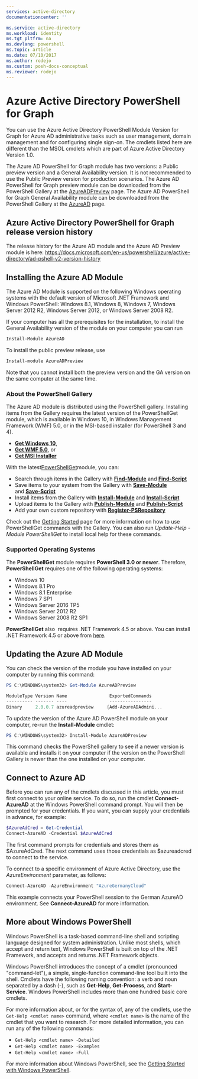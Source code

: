 ```yaml
---
services: active-directory
documentationcenter: ''

ms.service: active-directory
ms.workload: identity
ms.tgt_pltfrm: na
ms.devlang: powershell
ms.topic: article
ms.date: 07/10/2017
ms.author: rodejo
ms.custom: posh-docs-conceptual
ms.reviewer: rodejo
---
```

# Azure Active Directory PowerShell for Graph

You can use the Azure Active Directory PowerShell Module Version for Graph for Azure AD administrative tasks such as user management, domain management and for configuring single sign-on. The cmdlets listed here are different than the MSOL cmdlets which are part of Azure Active Directory Version 1.0.

The Azure AD PowerShell for Graph module has two versions: a Public preview version and a General Availability version. It is not recommended to use the Public Preview version for production scenarios.
The Azure AD PowerShell for Graph preview module can be downloaded from the PowerShell Gallery at the [AzureADPreview](https://www.powershellgallery.com/packages/AzureADPreview) page.
The Azure AD PowerShell for Graph General Availability module can be downloaded from the PowerShell Gallery at the [AzureAD](https://www.powershellgallery.com/packages/AzureAD) page. 

## Azure Active Directory PowerShell for Graph release version history

The release history for the Azure AD module and the Azure AD Preview module is here: https://docs.microsoft.com/en-us/powershell/azure/active-directory/ad-pshell-v2-version-history

## Installing the Azure AD Module

The Azure AD Module is supported on the following Windows operating systems with the default version of Microsoft .NET Framework and Windows PowerShell: Windows 8.1, Windows 8, Windows 7, Windows Server 2012 R2, Windows Server 2012, or Windows Server 2008 R2.

If your computer has all the prerequisites for the installation, to install the General Availability version of the module on your computer you can run

```powershell
Install-Module AzureAD
```

To install the public preview release, use

```powershell
Install-module AzureADPreview
```

Note that you cannot install both the preview version and the GA version on the same computer at the same time.

### About the PowerShell Gallery
The Azure AD module is distributed using the PowerShell gallery. Installing items from the Gallery requires the latest version of the PowerShellGet module, which is available in Windows 10, in Windows Management Framework (WMF) 5.0, or in the MSI-based installer (for PowerShell 3 and 4).
- [**Get Windows 10**](https://go.microsoft.com/fwlink/?LinkID=624830&clcid=0x409),
- [**Get WMF 5.0**](https://go.microsoft.com/fwlink/?LinkId=398175), or
- [**Get MSI Installer**](https://go.microsoft.com/fwlink/?LinkID=746217&clcid=0x409)

With the latest[PowerShellGet](https://go.microsoft.com/fwlink/?LinkID=760387&clcid=0x409)module, you can:

+ Search through items in the Gallery with [**Find-Module**](https://go.microsoft.com/fwlink/?LinkID=760387&clcid=0x409) and [**Find-Script**](https://go.microsoft.com/fwlink/?LinkID=760387&clcid=0x409)
+ Save items to your system from the Gallery with [**Save-Module**](https://go.microsoft.com/fwlink/?LinkID=760387&clcid=0x409)    and [**Save-Script**](https://go.microsoft.com/fwlink/?LinkID=760387&clcid=0x409)
+ Install items from the Gallery with [**Install-Module**](https://go.microsoft.com/fwlink/?LinkID=760387&clcid=0x409) and [**Install-Script**](https://go.microsoft.com/fwlink/?LinkID=760387&clcid=0x409)
+ Upload items to the Gallery with [**Publish-Module**](https://go.microsoft.com/fwlink/?LinkID=760387&clcid=0x409) and [**Publish-Script**](https://go.microsoft.com/fwlink/?LinkID=760387&clcid=0x409)
+ Add your own custom repository with [**Register-PSRepository**](https://go.microsoft.com/fwlink/?LinkID=760387&clcid=0x409)

Check out the [Getting Started](https://www.powershellgallery.com/) page for more information on how to use PowerShellGet commands with the Gallery. You can also run *Update-Help -Module PowerShellGet* to install local help for these commands.

### Supported Operating Systems

The **PowerShellGet** module requires **PowerShell 3.0 or newer**.
Therefore, **PowerShellGet** requires one of the following operating systems:
- Windows 10
- Windows 8.1 Pro
- Windows 8.1 Enterprise
- Windows 7 SP1
- Windows Server 2016 TP5
- Windows Server 2012 R2
- Windows Server 2008 R2 SP1

**PowerShellGet** also  requires .NET Framework 4.5 or above. You can install .NET Framework 4.5 or above from [here](https://msdn.microsoft.com/library/5a4x27ek.aspx).

## Updating the Azure AD Module

You can check the version of the module you have installed on your computer by running this command:

```PowerShell
PS C:\WINDOWS\system32> Get-Module AzureADPreview

ModuleType Version Name                ExportedCommands
---------- ------- ----                ----------------
Binary     2.0.0.7 azureadpreview     {Add-AzureADAdmini...
```

To update the version of the Azure AD PowerShell module on your computer, re-run the **Install-Module** cmdlet:

```PowerShell
PS C:\WINDOWS\system32> Install-Module AzureADPreview
```
This command checks the PowerShell gallery to see if a newer version is available and installs it on your computer if the version on the PowerShell Gallery is newer than the one installed on your computer.

## Connect to Azure AD

Before you can run any of the cmdlets discussed in this article, you must first connect to your online service.
To do so, run the cmdlet **Connect-AzureAD** at the Windows PowerShell command prompt. You will then be prompted for your credentials. If you want, you can supply your credentials in advance, for example:

```PowerShell
$AzureAdCred = Get-Credential
Connect-AzureAD -Credential $AzureAdCred
```

The first command prompts for credentials and stores them as $AzureAdCred.
The next command uses those credentials as $azureadcred to connect to the service.

To connect to a specific environment of Azure Active Directory, use the _AzureEnvironment_ parameter, as follows:

```PowerShell
Connect-AzureAD -AzureEnvironment "AzureGermanyCloud"
```

This example connects your PowerShell session to the German AzureAD environment.
See **Connect-AzureAD** for more information.


## More about Windows PowerShell

Windows PowerShell is a task-based command-line shell and scripting language designed for system administration.
Unlike most shells, which accept and return text, Windows PowerShell is built on top of the .NET Framework, and accepts and returns .NET Framework objects.

Windows PowerShell introduces the concept of a cmdlet (pronounced "command-let"), a simple, single-function command-line tool built into the shell.
Cmdlets have the following naming convention: a verb and noun separated by a dash (-), such as **Get-Help**, **Get-Process**, and **Start-Service**.
Windows PowerShell includes more than one hundred basic core cmdlets.

For more information about, or for the syntax of, any of the cmdlets, use the `Get-Help <cmdlet name>` command, where `<cmdlet name>` is the name of the cmdlet that you want to research.
For more detailed information, you can run any of the following commands:

* `Get-Help <cmdlet name> -Detailed`
* `Get-Help <cmdlet name> -Examples`
* `Get-Help <cmdlet name> -Full`

For more information about Windows PowerShell, see the [Getting Started with Windows PowerShell](https://msdn.microsoft.com/powershell/scripting/getting-started/getting-started-with-windows-powershell).

